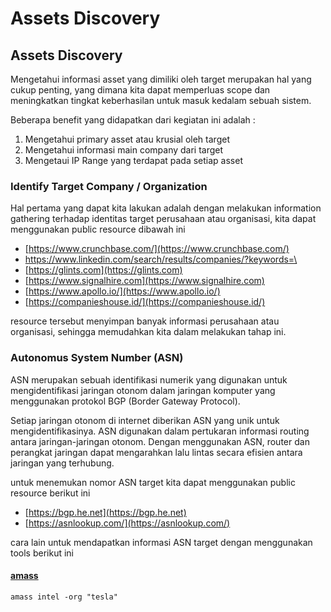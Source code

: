 # Assets Discovery

## Assets Discovery

Mengetahui informasi asset yang dimiliki oleh target merupakan hal yang cukup penting, yang dimana kita dapat memperluas scope dan meningkatkan tingkat keberhasilan untuk masuk kedalam sebuah sistem.&#x20;

Beberapa benefit yang didapatkan dari kegiatan ini adalah :&#x20;

1. Mengetahui primary asset atau krusial oleh target
2. Mengetahui informasi main company dari target
3. Mengetaui IP Range yang terdapat pada setiap asset

### Identify Target Company / Organization

Hal pertama yang dapat kita lakukan adalah dengan melakukan information gathering terhadap identitas target perusahaan atau organisasi, kita dapat menggunakan public resource dibawah ini&#x20;

* [https://www.crunchbase.com/](https://www.crunchbase.com/)
* [https://www.linkedin.com/search/results/companies/?keywords=\<target>](https://www.linkedin.com/search/results/companies/?keywords=%3Ctarget%3E)
* [https://glints.com](https://glints.com)
* [https://www.signalhire.com](https://www.signalhire.com)
* [https://www.apollo.io/](https://www.apollo.io/)
* [https://companieshouse.id/](https://companieshouse.id/)

resource tersebut menyimpan banyak informasi perusahaan atau organisasi, sehingga memudahkan kita dalam melakukan tahap ini.

### Autonomus System Number (ASN)

ASN merupakan sebuah identifikasi numerik yang digunakan untuk mengidentifikasi jaringan otonom dalam jaringan komputer yang menggunakan protokol BGP (Border Gateway Protocol).&#x20;

Setiap jaringan otonom di internet diberikan ASN yang unik untuk mengidentifikasinya. ASN digunakan dalam pertukaran informasi routing antara jaringan-jaringan otonom. Dengan menggunakan ASN, router dan perangkat jaringan dapat mengarahkan lalu lintas secara efisien antara jaringan yang terhubung.

untuk menemukan nomor ASN target kita dapat menggunakan public resource berikut ini&#x20;

* [https://bgp.he.net](https://bgp.he.net)
* [https://asnlookup.com/](https://asnlookup.com/)

cara lain untuk mendapatkan informasi ASN target dengan menggunakan tools berikut ini

#### [amass](https://github.com/owasp-amass/amass)

```
amass intel -org "tesla"
```
